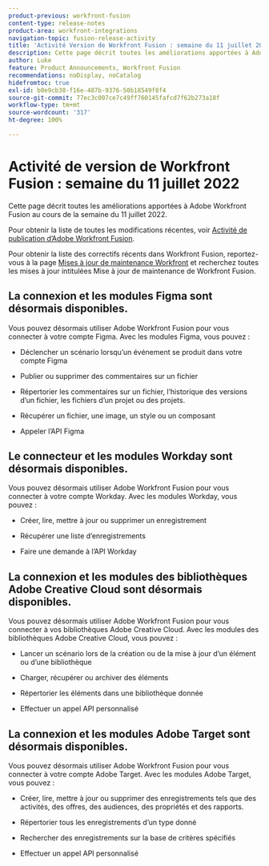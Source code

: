 ```yaml
---
product-previous: workfront-fusion
content-type: release-notes
product-area: workfront-integrations
navigation-topic: fusion-release-activity
title: 'Activité Version de Workfront Fusion : semaine du 11 juillet 2022'
description: Cette page décrit toutes les améliorations apportées à Adobe Workfront Fusion au cours de la semaine du 11 juillet 2022.
author: Luke
feature: Product Announcements, Workfront Fusion
recommendations: noDisplay, noCatalog
hidefromtoc: true
exl-id: b0e9cb38-f16e-487b-9376-50b18549f8f4
source-git-commit: 77ec3c007ce7c49ff760145fafcd7f62b273a18f
workflow-type: tm+mt
source-wordcount: '317'
ht-degree: 100%

---
```


# Activité de version de Workfront Fusion : semaine du 11 juillet 2022

Cette page décrit toutes les améliorations apportées à Adobe Workfront Fusion au cours de la semaine du 11 juillet 2022.

Pour obtenir la liste de toutes les modifications récentes, voir [Activité de publication d’Adobe Workfront Fusion](/help/workfront-fusion/fusion-product-releases/fusion-release-activity.md).

Pour obtenir la liste des correctifs récents dans Workfront Fusion, reportez-vous à la page [Mises à jour de maintenance Workfront](https://experienceleague.adobe.com/docs/workfront-known-issues/releases/current-updates.html?lang=fr) et recherchez toutes les mises à jour intitulées Mise à jour de maintenance de Workfront Fusion.

## La connexion et les modules Figma sont désormais disponibles.

Vous pouvez désormais utiliser Adobe Workfront Fusion pour vous connecter à votre compte Figma. Avec les modules Figma, vous pouvez :

* Déclencher un scénario lorsqu’un événement se produit dans votre compte Figma

* Publier ou supprimer des commentaires sur un fichier

* Répertorier les commentaires sur un fichier, l’historique des versions d’un fichier, les fichiers d’un projet ou des projets.

* Récupérer un fichier, une image, un style ou un composant

* Appeler l’API Figma

## Le connecteur et les modules Workday sont désormais disponibles.

Vous pouvez désormais utiliser Adobe Workfront Fusion pour vous connecter à votre compte Workday. Avec les modules Workday, vous pouvez :

* Créer, lire, mettre à jour ou supprimer un enregistrement

* Récupérer une liste d’enregistrements

* Faire une demande à l’API Workday

## La connexion et les modules des bibliothèques Adobe Creative Cloud sont désormais disponibles.

Vous pouvez désormais utiliser Adobe Workfront Fusion pour vous connecter à vos bibliothèques Adobe Creative Cloud. Avec les modules des bibliothèques Adobe Creative Cloud, vous pouvez :

* Lancer un scénario lors de la création ou de la mise à jour d’un élément ou d’une bibliothèque

* Charger, récupérer ou archiver des éléments

* Répertorier les éléments dans une bibliothèque donnée

* Effectuer un appel API personnalisé

## La connexion et les modules Adobe Target sont désormais disponibles.

Vous pouvez désormais utiliser Adobe Workfront Fusion pour vous connecter à votre compte Adobe Target. Avec les modules Adobe Target, vous pouvez :

* Créer, lire, mettre à jour ou supprimer des enregistrements tels que des activités, des offres, des audiences, des propriétés et des rapports.

* Répertorier tous les enregistrements d’un type donné

* Rechercher des enregistrements sur la base de critères spécifiés

* Effectuer un appel API personnalisé
